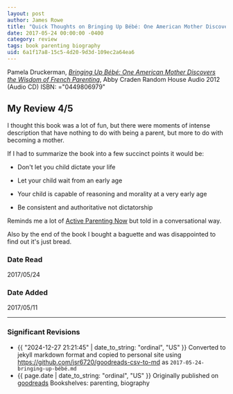 ```yaml
---
layout: post
author: James Rowe
title: "Quick Thoughts on Bringing Up Bébé: One American Mother Discovers the Wisdom of French Parenting"
date: 2017-05-24 00:00:00 -0400
category: review
tags: book parenting biography
uid: 6a1f17a8-15c5-4d20-9d3d-109ec2a64ea6
---
```


Pamela Druckerman, *[Bringing Up Bébé: One American Mother Discovers the Wisdom of French Parenting](https://www.goodreads.com/book/show/13504382)*, Abby Craden Random House Audio 2012 (Audio CD) ISBN: ="0449806979"

## My Review 4/5

I thought this book was a lot of fun, but there were moments of intense description that have nothing to do with being a parent, but more to do with becoming a mother.

If I had to summarize the book into a few succinct points it would be:

* Don't let you child dictate your life

* Let your child wait from an early age

* Your child is capable of reasoning and morality at a very early age

* Be consistent and authoritative not dictatorship

Reminds me a lot of [Active Parenting Now](https://www.goodreads.com/book/show/1343214) but told in a conversational way.

Also by the end of the book I bought a baguette and was disappointed to find out it's just bread.

### Date Read
2017/05/24

### Date Added
2017/05/11

---

### Significant Revisions

- {{ "2024-12-27 21:21:45" | date_to_string: "ordinal", "US" }} Converted to jekyll markdown format and copied to personal site using <https://github.com/jsr6720/goodreads-csv-to-md> as `2017-05-24-bringing-up-bébé.md`
- {{ page.date | date_to_string: "ordinal", "US" }} Originally published on [goodreads](https://www.goodreads.com) Bookshelves: parenting, biography